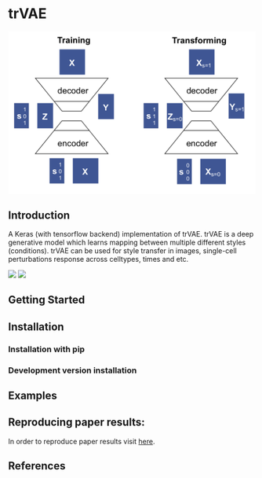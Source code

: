 # trVAE

<img align="center" src="./sketch/sketch.png?raw=true">

## Introduction
A Keras (with tensorflow backend) implementation of trVAE. trVAE is a deep generative model which learns mapping between multiple different styles (conditions). trVAE can be used for style transfer in images, single-cell perturbations response across celltypes, times and etc.  
<div float="left">
  <img src="https://www.tensorflow.org/images/tf_logo_transp.png" height="80" >
  <img src="https://s3.amazonaws.com/keras.io/img/keras-logo-2018-large-1200.png" height="80">
</div>
<div float="right">
</div>

## Getting Started

## Installation

### Installation with pip

### Development version installation

## Examples

## Reproducing paper results:
In order to reproduce paper results visit [here](https://github.com/Naghipourfar/trVAE_reproducibility).


## References
